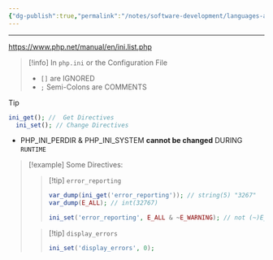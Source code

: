 ```yaml
---
{"dg-publish":true,"permalink":"/notes/software-development/languages-and-frameworks/web-development/backend/php/01-procedural/05-files/02-configuration-file/","tags":["programming","php","webdevelopment","backend"],"created":"2025-07-13T15:24:51.334+08:00"}
---
```



--- 
https://www.php.net/manual/en/ini.list.php

> [!info]
> In `php.ini` or the Configuration File
>-  `[]` are IGNORED
>- `;` Semi-Colons are COMMENTS


> [!tip]
> ```php
> ini_get(); //  Get Directives
> 	ini_set(); // Change Directives
> ```
> - PHP_INI_PERDIR & PHP_INI_SYSTEM __cannot be changed__ DURING `RUNTIME`

> [!example] Some Directives:
>> [!tip] `error_reporting`
>> ```php
>> var_dump(ini_get('error_reporting')); // string(5) "3267"
>> var_dump(E_ALL); // int(32767)
>> 
>> ini_set('error_reporting', E_ALL & ~E_WARNING); // not (~)E_WARNING : IGNORES WARNING
>> ```
>
>
>>[!tip] `display_errors`
>>```php
>>ini_set('display_errors', 0);
>>```

